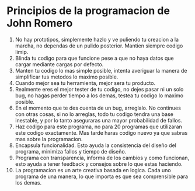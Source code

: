 # Principios de la programacion de John Romero

1. No hay prototipos, simplemente hazlo y ve puliendo tu creacion a la marcha, no dependas de un pulido posterior. Mantien siempre codigo limip.
2. Blinda tu codigo para que funcione pese a que no haya datos que cargar mediante cargas por defecto.
3. Manten tu codigo lo mas simple posible, intenta averiguar la manera de simplificar tus metodos lo maximo posible.
4. Cuando mejor sea tu herramienta, mejor sera tu producto.
5. Realmente eres el mejor tester de tu codigo, no dejes pasar ni un solo bug, no hagas perder tiempo a los demas, testea tu codigo lo maximo posible.
6. En el momento que te des cuenta de un bug, arreglalo. No continues con otras cosas, si no lo arreglas, todo tu codigo tendra una base inestable, y por lo tanto aseguraras una mayor probabilidad de fallos.
7. Haz codigo para este programa, no para 20 programas que utilizaran este codigo exactamente. Mas tarde haras codigo nuevo ya que sabras mas sobre la programacion.
8. Encapsula funcionalidad. Esto ayuda la consistencia del diseño del programa, minimiza fallos y tiempo de diseño.
9. Programa con transparencia, informa de los cambios y como funcionan, esto ayuda a tener feedback y consejos sobre lo que estas haciendo.
10. La programacion es un arte creativa basada en logica. Cada uno programa de una manera, lo que importa es que sea comprensible para los demas.
